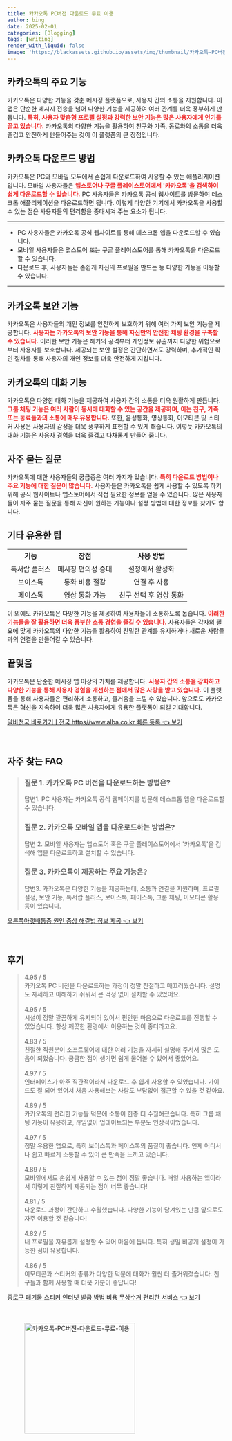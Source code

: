 ```yaml
---
title: 카카오톡 PC버전 다운로드 무료 이용
author: bing
date: 2025-02-01
categories: [Blogging]
tags: [writing]
render_with_liquid: false
image: 'https://blackassets.github.io/assets/img/thumbnail/카카오톡-PC버전-다운로드-무료-이용.webp'
---
```



<h2 id='카카오톡의 주요 기능'>카카오톡의 주요 기능</h2>

<p>카카오톡은 다양한 기능을 갖춘 메시징 플랫폼으로, 사용자 간의 소통을 지원합니다. 이 앱은 단순한 메시지 전송을 넘어 다양한 기능을 제공하여 여러 관계를 더욱 풍부하게 만듭니다. <b><span style="color: #ee2323;">특히, 사용자 맞춤형 프로필 설정과 강력한 보안 기능은 많은 사용자에게 인기를 끌고 있습니다.</span></b> 카카오톡의 다양한 기능을 활용하여 친구와 가족, 동료와의 소통을 더욱 즐겁고 안전하게 만들어주는 것이 이 플랫폼의 큰 장점입니다.</p>

<h2 id='카카오톡 다운로드 방법'>카카오톡 다운로드 방법</h2>

<p>카카오톡은 PC와 모바일 모두에서 손쉽게 다운로드하여 사용할 수 있는 애플리케이션입니다. 모바일 사용자들은 <b><span style="color: #ee2323;">앱스토어나 구글 플레이스토어에서 '카카오톡'을 검색하여 쉽게 다운로드할 수 있습니다.</span></b> PC 사용자들은 카카오톡 공식 웹사이트를 방문하여 데스크톱 애플리케이션을 다운로드하면 됩니다. 이렇게 다양한 기기에서 카카오톡을 사용할 수 있는 점은 사용자들의 편리함을 증대시켜 주는 요소가 됩니다.</p>

<hr />

<ul>
    <li>PC 사용자들은 카카오톡 공식 웹사이트를 통해 데스크톱 앱을 다운로드할 수 있습니다.</li>
    <li>모바일 사용자들은 앱스토어 또는 구글 플레이스토어를 통해 카카오톡을 다운로드할 수 있습니다.</li>
    <li>다운로드 후, 사용자들은 손쉽게 자신의 프로필을 만드는 등 다양한 기능을 이용할 수 있습니다.</li>
</ul>

<hr />

<h2 id='카카오톡 보안 기능'>카카오톡 보안 기능</h2>

<p>카카오톡은 사용자들의 개인 정보를 안전하게 보호하기 위해 여러 가지 보안 기능을 제공합니다. <b><span style="color: #ee2323;">사용자는 카카오톡의 보안 기능을 통해 자신만의 안전한 채팅 환경을 구축할 수 있습니다.</span></b> 이러한 보안 기능은 해커의 공격부터 개인정보 유출까지 다양한 위협으로부터 사용자를 보호합니다. 제공되는 보안 설정은 간단하면서도 강력하며, 추가적인 확인 절차를 통해 사용자의 개인 정보를 더욱 안전하게 지킵니다.</p>

<h2 id='카카오톡의 대화 기능'>카카오톡의 대화 기능</h2>

<p>카카오톡은 다양한 대화 기능을 제공하여 사용자 간의 소통을 더욱 원활하게 만듭니다. <b><span style="color: #ee2323;">그룹 채팅 기능은 여러 사람이 동시에 대화할 수 있는 공간을 제공하며, 이는 친구, 가족 또는 동료들과의 소통에 매우 유용합니다.</span></b> 또한, 음성통화, 영상통화, 이모티콘 및 스티커 사용은 사용자의 감정을 더욱 풍부하게 표현할 수 있게 해줍니다. 이렇듯 카카오톡의 대화 기능은 사용자 경험을 더욱 즐겁고 다채롭게 만들어 줍니다.</p>

<h2 id='자주 묻는 질문'>자주 묻는 질문</h2>

<p>카카오톡에 대한 사용자들의 궁금증은 여러 가지가 있습니다. <b><span style="color: #ee2323;">특히 다운로드 방법이나 주요 기능에 대한 질문이 많습니다.</span></b> 사용자들은 카카오톡을 쉽게 사용할 수 있도록 하기 위해 공식 웹사이트나 앱스토어에서 직접 필요한 정보를 얻을 수 있습니다. 많은 사용자들이 자주 묻는 질문을 통해 자신이 원하는 기능이나 설정 방법에 대한 정보를 찾기도 합니다.</p>

<h2 id='기타 유용한 팁'>기타 유용한 팁</h2>

<table>
    <tr>
        <td style="text-align: center; height: 17px;"><b>기능</b></td>
        <td style="text-align: center; height: 17px;"><b>장점</b></td>
        <td style="text-align: center; height: 17px;"><b>사용 방법</b></td>
    </tr>
    <tr>
        <td style="text-align: center; height: 17px;">톡서랍 플러스</td>
        <td style="text-align: center; height: 17px;">메시징 편의성 증대</td>
        <td style="text-align: center; height: 17px;">설정에서 활성화</td>
    </tr>
    <tr>
        <td style="text-align: center; height: 17px;">보이스톡</td>
        <td style="text-align: center; height: 17px;">통화 비용 절감</td>
        <td style="text-align: center; height: 17px;">연결 후 사용</td>
    </tr>
    <tr>
        <td style="text-align: center; height: 17px;">페이스톡</td>
        <td style="text-align: center; height: 17px;">영상 통화 가능</td>
        <td style="text-align: center; height: 17px;">친구 선택 후 영상 통화</td>
    </tr>
</table>

<p>이 외에도 카카오톡은 다양한 기능을 제공하여 사용자들이 소통하도록 돕습니다. <b><span style="color: #ee2323;">이러한 기능들을 잘 활용하면 더욱 풍부한 소통 경험을 즐길 수 있습니다.</span></b> 사용자들은 각자의 필요에 맞게 카카오톡의 다양한 기능을 활용하여 친밀한 관계를 유지하거나 새로운 사람들과의 연결을 만들어갈 수 있습니다.</p>

<h2 id='끝맺음'>끝맺음</h2>

<p>카카오톡은 단순한 메시징 앱 이상의 가치를 제공합니다. <b><span style="color: #ee2323;">사용자 간의 소통을 강화하고 다양한 기능을 통해 사용자 경험을 개선하는 점에서 많은 사랑을 받고 있습니다.</span></b> 이 플랫폼을 통해 사용자들은 편리하게 소통하고, 즐거움을 느낄 수 있습니다. 앞으로도 카카오톡은 혁신을 지속하여 더욱 많은 사용자에게 유용한 플랫폼이 되길 기대합니다.</p>


<p><a class="click-button" title="알바천국 바로가기ㅣ전국 https//www.alba.co.kr 빠른 등록" href="https://blackassets.github.io/posts/%EC%95%8C%EB%B0%94%EC%B2%9C%EA%B5%AD-%EB%B0%94%EB%A1%9C%EA%B0%80%EA%B8%B0%E3%85%A3%EC%A0%84%EA%B5%AD-httpswww.alba.co.kr-%EB%B9%A0%EB%A5%B8-%EB%93%B1%EB%A1%9D/" rel="dofollow">알바천국 바로가기ㅣ전국 https//www.alba.co.kr 빠른 등록 👈 보기</a></p><br>
<h2 id='자주_찾는_FAQ'>자주 찾는 FAQ</h2>
<div itemscope="" itemtype="https://schema.org/FAQPage"> 
<blockquote> 
<div itemscope="" itemprop="mainEntity" itemtype="https://schema.org/Question"> 
<h3 itemprop="name">질문 1. 카카오톡 PC 버전을 다운로드하는 방법은? </h3> 
<div itemscope="" itemprop="acceptedAnswer" itemtype="https://schema.org/Answer"> 
<span itemprop="text"> 
<p>답변1. PC 사용자는 카카오톡 공식 웹페이지를 방문해 데스크톱 앱을 다운로드할 수 있습니다.</p> 
</span> 
</div> 
</div> 
<div itemscope="" itemprop="mainEntity" itemtype="https://schema.org/Question"> 
<h3 itemprop="name">질문 2. 카카오톡 모바일 앱을 다운로드하는 방법은? </h3> 
<div itemscope="" itemprop="acceptedAnswer" itemtype="https://schema.org/Answer"> 
<span itemprop="text"> 
<p>답변 2. 모바일 사용자는 앱스토어 혹은 구글 플레이스토어에서 '카카오톡'을 검색해 앱을 다운로드하고 설치할 수 있습니다.</p> 
</span> 
</div> 
</div> 
<div itemscope="" itemprop="mainEntity" itemtype="https://schema.org/Question"> 
<h3 itemprop="name">질문 3. 카카오톡이 제공하는 주요 기능은?</h3> 
<div itemscope="" itemprop="acceptedAnswer" itemtype="https://schema.org/Answer"> 
<span itemprop="text"> 
<p>답변3. 카카오톡은 다양한 기능을 제공하는데, 소통과 연결을 지원하며, 프로필 설정, 보안 기능, 톡서랍 플러스, 보이스톡, 페이스톡, 그룹 채팅, 이모티콘 활용 등이 있습니다.</p> 
</span> 
</div> 
</div> 
</blockquote> 
</div>
<p><a class="click-button" title="오른쪽아랫배통증 원인 증상 해결법 정보 제공" href="https://blackassets.github.io/posts/%EC%98%A4%EB%A5%B8%EC%AA%BD%EC%95%84%EB%9E%AB%EB%B0%B0%ED%86%B5%EC%A6%9D-%EC%9B%90%EC%9D%B8-%EC%A6%9D%EC%83%81-%ED%95%B4%EA%B2%B0%EB%B2%95-%EC%A0%95%EB%B3%B4-%EC%A0%9C%EA%B3%B5/" rel="dofollow">오른쪽아랫배통증 원인 증상 해결법 정보 제공 👈 보기</a></p><br>
<h2 id='후기'>후기</h2>
<div itemscope itemtype="https://schema.org/Product">
  <blockquote>
  <div itemprop="review" itemscope itemtype="https://schema.org/Review">
      <div itemprop="reviewRating" itemscope itemtype="https://schema.org/Rating"> <span itemprop="ratingValue">4.95</span> / <span itemprop="bestRating">5</span> </div>
      <span itemprop="reviewBody">카카오톡 PC 버전을 다운로드하는 과정이 정말 친절하고 매끄러웠습니다. 설명도 자세하고 이해하기 쉬워서 큰 걱정 없이 설치할 수 있었어요.</span>
  </div>
  <br>
  <div itemprop="review" itemscope itemtype="https://schema.org/Review">
      <div itemprop="reviewRating" itemscope itemtype="https://schema.org/Rating"> <span itemprop="ratingValue">4.95</span> / <span itemprop="bestRating">5</span> </div>
      <span itemprop="reviewBody">시설이 정말 깔끔하게 유지되어 있어서 편안한 마음으로 다운로드를 진행할 수 있었습니다. 항상 깨끗한 환경에서 이용하는 것이 좋더라고요.</span>
  </div>
  <br>
  <div itemprop="review" itemscope itemtype="https://schema.org/Review">
      <div itemprop="reviewRating" itemscope itemtype="https://schema.org/Rating"> <span itemprop="ratingValue">4.83</span> / <span itemprop="bestRating">5</span> </div>
      <span itemprop="reviewBody">친절한 직원분이 소프트웨어에 대한 여러 기능을 자세히 설명해 주셔서 많은 도움이 되었습니다. 궁금한 점이 생기면 쉽게 물어볼 수 있어서 좋았어요.</span>
  </div>
  <br>
  <div itemprop="review" itemscope itemtype="https://schema.org/Review">
      <div itemprop="reviewRating" itemscope itemtype="https://schema.org/Rating"> <span itemprop="ratingValue">4.97</span> / <span itemprop="bestRating">5</span> </div>
      <span itemprop="reviewBody">인터페이스가 아주 직관적이라서 다운로드 후 쉽게 사용할 수 있었습니다. 가이드도 잘 되어 있어서 처음 사용해보는 사람도 부담없이 접근할 수 있을 것 같아요.</span>
  </div>
  <br>
  <div itemprop="review" itemscope itemtype="https://schema.org/Review">
      <div itemprop="reviewRating" itemscope itemtype="https://schema.org/Rating"> <span itemprop="ratingValue">4.89</span> / <span itemprop="bestRating">5</span> </div>
      <span itemprop="reviewBody">카카오톡의 편리한 기능들 덕분에 소통이 한층 더 수월해졌습니다. 특히 그룹 채팅 기능이 유용하고, 끊임없이 업데이트되는 부분도 인상적이었습니다.</span>
  </div>
  <br>
  <div itemprop="review" itemscope itemtype="https://schema.org/Review">
      <div itemprop="reviewRating" itemscope itemtype="https://schema.org/Rating"> <span itemprop="ratingValue">4.97</span> / <span itemprop="bestRating">5</span> </div>
      <span itemprop="reviewBody">정말 유용한 앱으로, 특히 보이스톡과 페이스톡의 품질이 좋습니다. 언제 어디서나 쉽고 빠르게 소통할 수 있어 큰 만족을 느끼고 있습니다.</span>
  </div>
  <br>
  <div itemprop="review" itemscope itemtype="https://schema.org/Review">
      <div itemprop="reviewRating" itemscope itemtype="https://schema.org/Rating"> <span itemprop="ratingValue">4.89</span> / <span itemprop="bestRating">5</span> </div>
      <span itemprop="reviewBody">모바일에서도 손쉽게 사용할 수 있는 점이 정말 좋습니다. 매일 사용하는 앱이라서 이렇게 친절하게 제공되는 점이 너무 좋습니다!</span>
  </div>
  <br>
  <div itemprop="review" itemscope itemtype="https://schema.org/Review">
      <div itemprop="reviewRating" itemscope itemtype="https://schema.org/Rating"> <span itemprop="ratingValue">4.81</span> / <span itemprop="bestRating">5</span> </div>
      <span itemprop="reviewBody">다운로드 과정이 간단하고 수월했습니다. 다양한 기능이 담겨있는 만큼 앞으로도 자주 이용할 것 같습니다!</span>
  </div>
  <br>
  <div itemprop="review" itemscope itemtype="https://schema.org/Review">
      <div itemprop="reviewRating" itemscope itemtype="https://schema.org/Rating"> <span itemprop="ratingValue">4.82</span> / <span itemprop="bestRating">5</span> </div>
      <span itemprop="reviewBody">내 프로필을 자유롭게 설정할 수 있어 마음에 듭니다. 특히 생일 비공개 설정이 가능한 점이 유용합니다.</span>
  </div>
  <br>
  <div itemprop="review" itemscope itemtype="https://schema.org/Review">
      <div itemprop="reviewRating" itemscope itemtype="https://schema.org/Rating"> <span itemprop="ratingValue">4.86</span> / <span itemprop="bestRating">5</span> </div>
      <span itemprop="reviewBody">이모티콘과 스티커의 종류가 다양한 덕분에 대화가 훨씬 더 즐거워졌습니다. 친구들과 함께 사용할 때 더욱 기분이 좋답니다!</span>
  </div>
  </blockquote>
</div>
<p><a class="click-button" title="종로구 폐기물 스티커 인터넷 발급 방법 비용 무상수거 편리한 서비스" href="https://blackassets.github.io/posts/%EC%A2%85%EB%A1%9C%EA%B5%AC-%ED%8F%90%EA%B8%B0%EB%AC%BC-%EC%8A%A4%ED%8B%B0%EC%BB%A4-%EC%9D%B8%ED%84%B0%EB%84%B7-%EB%B0%9C%EA%B8%89-%EB%B0%A9%EB%B2%95-%EB%B9%84%EC%9A%A9-%EB%AC%B4%EC%83%81%EC%88%98%EA%B1%B0-%ED%8E%B8%EB%A6%AC%ED%95%9C-%EC%84%9C%EB%B9%84%EC%8A%A4/" rel="dofollow">종로구 폐기물 스티커 인터넷 발급 방법 비용 무상수거 편리한 서비스 👈 보기</a></p><br>
<figure class="image"><img src="https://blackassets.github.io/assets/img/thumbnail/카카오톡-PC버전-다운로드-무료-이용.webp" alt="카카오톡-PC버전-다운로드-무료-이용" width="256" height="256"></figure>